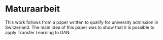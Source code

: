 # Maturaarbeit
This work follows from a paper written to qualify for university admission in Switzerland.
The main idea of this paper was to show that it is possible to apply Transfer Learning to GAN.
